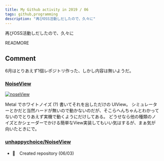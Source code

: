 ```yaml
---
title: My Github activity in 2019 / 06
tags: github,programming
description: "再びOSS活動しだしたので、久々に"
---
```


再びOSS活動しだしたので、久々に

READMORE

## Comment

6月はとりあえず1個レポジトリ作った、しかし内容は無いようだ。

### [NoiseView](https://github.com/unhappychoice/NoiseView)

[<img class="square" src="/images/2019-07-01-github-activity/noise.gif" alt="noseView"/>](/images/2019-07-01-github-activity/noise.gif)

Metal でホワイトノイズ (?) 書いてそれを出しただけの UIView。
シミュレーターとかだと当然ハードが無いので動かないのだが、そこらへんちゃんとわかってないのでとりあえず実機で動くようにだけしてある。
どうせなら他の種類のノイズとかシェーダーでかける簡単なView実装してもいい気はするが、まぁ気が向いたときにで。
 
### [unhappychoice/NoiseView](https://github.com/unhappychoice/NoiseView)

- 🎉　Created repository (06/03)
